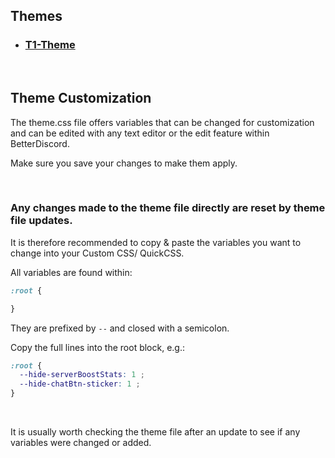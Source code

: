 ## Themes

-   ### [T1-Theme](T1/)

<br/>

## Theme Customization

The theme.css file offers variables that can be changed for customization and can be edited with any text editor or the edit feature within BetterDiscord.

Make sure you save your changes to make them apply.

<br/>

### Any changes made to the theme file directly are reset by theme file updates.

It is therefore recommended to copy & paste the variables you want to change into your Custom CSS/ QuickCSS.
<br/>

All variables are found within:

```css
:root {

}
```

They are prefixed by `--` and closed with a semicolon.

Copy the full lines into the root block, e.g.:

```css
:root {
  --hide-serverBoostStats: 1 ;
  --hide-chatBtn-sticker: 1 ;
}
```

<br/>

It is usually worth checking the theme file after an update to see if any variables were changed or added.
